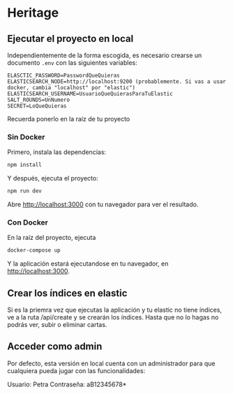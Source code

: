 # Heritage


## Ejecutar el proyecto en local

Independientemente de la forma escogida, es necesario crearse un documento ``.env`` con las siguientes variables:
```
ELASCTIC_PASSWORD=PasswordQueQuieras
ELASTICSEARCH_NODE=http://localhost:9200 (probablemente. Si vas a usar docker, cambia "localhost" por "elastic")
ELASTICSEARCH_USERNAME=UsuarioQueQuierasParaTuElastic
SALT_ROUNDS=UnNumero
SECRET=LoQueQuieras
```
Recuerda ponerlo en la raíz de tu proyecto
### Sin Docker

Primero, instala las dependencias:
```bash
npm install
```

Y después, ejecuta el proyecto:
```bash
npm run dev
```

Abre [http://localhost:3000](http://localhost:3000) con tu navegador para ver el resultado.

### Con Docker
En la raíz del proyecto, ejecuta
```bash
docker-compose up
```
Y la aplicación estará ejecutandose en tu navegador, en [http://localhost:3000](http://localhost:3000).

## Crear los índices en elastic
Si es la priemra vez que ejecutas la aplicación y tu elastic no tiene índices, ve a la ruta /api/create y se crearán los índices. Hasta que no lo hagas no podrás ver, subir o eliminar cartas.

## Acceder como admin

Por defecto, esta versión en local cuenta con un administrador para que cualquiera pueda jugar con las funcionalidades:

Usuario: Petra
Contraseña: aB12345678*


